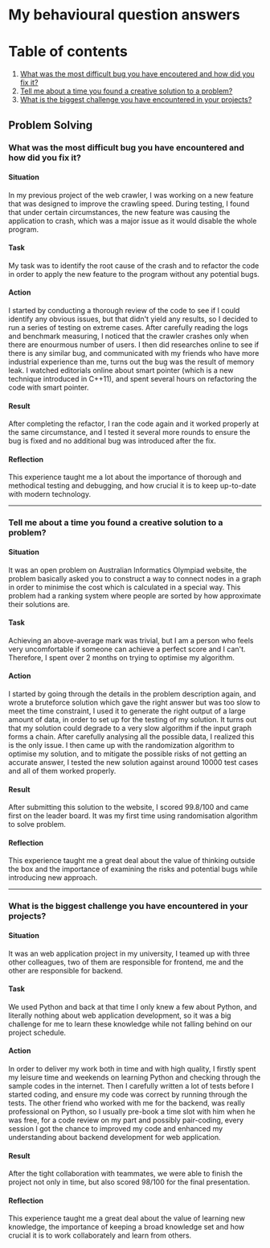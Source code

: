# My behavioural question answers

# Table of contents
1. [What was the most difficult bug you have encoutered and how did you fix it?](#problem_solving_1)
2. [Tell me about a time you found a creative solution to a problem?](#problem_solving_2)
3. [What is the biggest challenge you have encountered in your projects?](#problem_solving_3)

## Problem Solving

### What was the most difficult bug you have encountered and how did you fix it? <a name="problem_solving_1"></a>

#### Situation
In my previous project of the web crawler, I was working on a new feature that was designed to improve the crawling speed.
During testing, I found that under certain circumstances, the new feature was causing the application to crash, which was
a major issue as it would disable the whole program.
#### Task
My task was to identify the root cause of the crash and to refactor the code in order to apply the new feature to the program 
without any potential bugs.
#### Action
I started by conducting a thorough review of the code to see if I could identify any obvious issues, but that didn't yield any
results, so I decided to run a series of testing on extreme cases. After carefully reading the logs and benchmark measuring, 
I noticed that the crawler crashes only when there are enourmous number of users. I then did researches online to see if there 
is any similar bug, and communicated with my friends who have more industrial experience than me, turns out the bug was the 
result of memory leak. I watched editorials online about smart pointer (which is a new technique introduced in C++11), and 
spent several hours on refactoring the code with smart pointer.  
#### Result
After completing the refactor, I ran the code again and it worked properly at the same circumstance, and I tested it several more rounds to 
ensure the bug is fixed and no additional bug was introduced after the fix. 
#### Reflection
This experience taught me a lot about the importance of thorough and methodical testing and debugging, and how crucial it is to 
keep up-to-date with modern technology.

---

### Tell me about a time you found a creative solution to a problem? <a name="problem_solving_2"></a>

#### Situation
It was an open problem on Australian Informatics Olympiad website, the problem basically asked you to construct a way to connect nodes in 
a graph in order to minimise the cost which is calculated in a special way. This problem had a ranking system where people are sorted by 
how approximate their solutions are.
#### Task
Achieving an above-average mark was trivial, but I am a person who feels very uncomfortable if someone can achieve a perfect score and I can't.
Therefore, I spent over 2 months on trying to optimise my algorithm.
#### Action
I started by going through the details in the problem description again, and wrote a bruteforce solution which gave the right answer but was too slow to meet 
the time constraint, I used it to generate the right output of a large amount of data, in order to set up for the testing of my solution. It turns out 
that my solution could degrade to a very slow algorithm if the input graph forms a chain. After carefully analysing all the possible data, I realized this is
the only issue. I then came up with the randomization algorithm to optimise my solution, and to mitigate the possible risks of not getting an accurate answer,
I tested the new solution against around 10000 test cases and all of them worked properly.
#### Result
After submitting this solution to the website, I scored 99.8/100 and came first on the leader board. It was my first time using randomisation algorithm to solve 
problem.
#### Reflection
This experience taught me a great deal about the value of thinking outside the box and the importance of examining the risks and potential bugs while introducing 
new approach.

---

### What is the biggest challenge you have encountered in your projects? <a name="problem_solving_3"></a>

#### Situation
It was an web application project in my university, I teamed up with three other colleagues, two of them are responsible for frontend, me and the other are responsible for
backend. 
#### Task
We used Python and back at that time I only knew a few about Python, and literally nothing about web application development, so it was a big challenge for me to
learn these knowledge while not falling behind on our project schedule.
#### Action
In order to deliver my work both in time and with high quality, I firstly spent my leisure time and weekends on learning Python and checking through the sample codes in the internet. 
Then I carefully written a lot of tests before I started coding, and ensure my code was correct by running through the tests. The other friend who worked with me for the backend, was 
really professional on Python, so I usually pre-book a time slot with him when he was free, for a code review on my part and possibly pair-coding, every session I got the chance to 
improved my code and enhanced my understanding about backend development for web application.
#### Result
After the tight collaboration with teammates, we were able to finish the project not only in time, but also scored 98/100 for the final presentation.
#### Reflection
This experience taught me a great deal about the value of learning new knowledge, the importance of keeping a broad knowledge set and how crucial it is to work collaborately and learn
from others.
